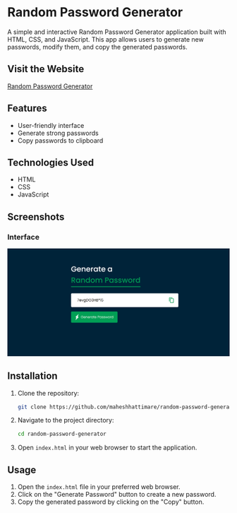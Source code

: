 # Random Password Generator

A simple and interactive Random Password Generator application built with HTML, CSS, and JavaScript. This app allows users to generate new passwords, modify them, and copy the generated passwords.

## Visit the Website

[Random Password Generator](https://maheshhattimare.github.io/random-password-generator/)

## Features

- User-friendly interface
- Generate strong passwords
- Copy passwords to clipboard

## Technologies Used

- HTML
- CSS
- JavaScript

## Screenshots

### Interface
![Interface](./images/screenshot1.png)

## Installation

1. Clone the repository:
    ```bash
    git clone https://github.com/maheshhattimare/random-password-generator.git
    ```
2. Navigate to the project directory:
    ```bash
    cd random-password-generator
    ```
3. Open `index.html` in your web browser to start the application.

## Usage

1. Open the `index.html` file in your preferred web browser.
2. Click on the "Generate Password" button to create a new password.
3. Copy the generated password by clicking on the "Copy" button.
